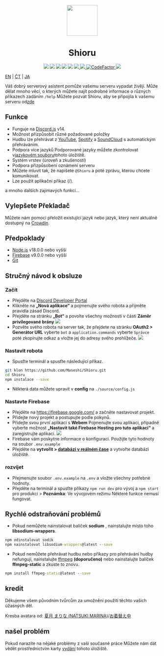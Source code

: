 <div align="center">
  <img src="https://raw.githubusercontent.com/Maseshi/Shioru/main/assets/icons/favicon-circle.png" width="100" />
  <h1>
    <strong>Shioru</strong>
  </h1>
  <img src="https://img.shields.io/badge/discord.js-v14-7354F6?logo=discord&logoColor=white" />
  <img src="https://img.shields.io/github/stars/Maseshi/Shioru.svg?logo=github" />
  <img src="https://img.shields.io/github/v/release/Maseshi/Shioru">
  <img src="https://img.shields.io/github/license/Maseshi/Shioru.svg?logo=github" />
  <img src="https://img.shields.io/github/last-commit/Maseshi/Shioru">
  <a title="Postavení" target="_blank" href="https://shioru.statuspage.io/">
    <img src="https://img.shields.io/badge/dynamic/json?logo=google-cloud&logoColor=white&label=status&query=status.indicator&url=https%3A%2F%2Fq60yrzp0cbgg.statuspage.io%2Fapi%2Fv2%2Fstatus.json" />
  </a>
  <a title="Crowdin" target="_blank" href="https://crowdin.com/project/shioru-bot">
    <img src="https://badges.crowdin.net/shioru-bot/localized.svg">
  </a>
  <a title="CodeFactor" target="_blank" href="https://www.codefactor.io/repository/github/maseshi/shioru">
    <img src="https://www.codefactor.io/repository/github/maseshi/shioru/badge" alt="CodeFactor" />
  </a>
  <a title="Top.gg" target="_blank" href="https://top.gg/bot/704706906505347183">
    <img src="https://top.gg/api/widget/upvotes/704706906505347183.svg">
  </a>
</div>

[EN](https://github.com/Maseshi/Shioru/blob/main/documents/README.en.md) | [ČT](https://github.com/Maseshi/Shioru/blob/main/documents/README.th.md) | [JA](https://github.com/Maseshi/Shioru/blob/main/documents/README.ja.md)

Váš dobrý serverový asistent pomůže vašemu serveru vypadat živěji. Může dělat mnoho věcí, o kterých můžete najít podrobné informace o různých příkazech zadáním `/help` Můžete pozvat Shioru, aby se připojila k vašemu serveru od[zde](https://discord.com/api/oauth2/authorize?client_id=704706906505347183&permissions=8&scope=applications.commands%20bot&redirect_uri=https%3A%2F%2Fshiorus.web.app%2Fthanks-you)

## Funkce

- Funguje na [Discord.js](https://discord.js.org/) v14.
- Možnost přizpůsobit různé požadované položky
- Hudbu lze přehrávat z [YouTube](https://www.youtube.com/), [Spotify](https://www.spotify.com/) a [SoundCloud](https://soundcloud.com/) s automatickým přehráváním.
- Podpora více jazyků Podporované jazyky můžete zkontrolovat v[jazykovém souboru](https://github.com/Maseshi/shioru/blob/main/source/languages)tohoto úložiště.
- Systém vrstev (úroveň a zkušenosti)
- Podpora přizpůsobení oznámení serveru
- Můžete mluvit tak, že napíšete `@Shioru` a poté zprávu, kterou chcete komunikovat.
- Lze použít aplikační příkaz (/).

a mnoho dalších zajímavých funkcí...

## Vylepšete Překladač

Můžete nám pomoci přeložit existující jazyk nebo jazyk, který není aktuálně dostupný na [Crowdin](https://crowdin.com/project/shioru-bot).

## Předpoklady

- [Node.js](https://nodejs.org/) v18.0.0 nebo vyšší
- [Firebase](https://firebase.google.com/) v9.0.0 nebo vyšší
- [Git](https://git-scm.com/downloads)

## Stručný návod k obsluze

### Začít

- Přejděte na [Discord Developer Portal](https://discord.com/developers/applications)
- Klikněte na **„Nová aplikace“** a pojmenujte svého robota a přijměte pravidla zásad Discord.
- Přejděte na stránku **„Bot“** a povolte všechny možnosti v části **Záměr privilegované brány** ![](https://raw.githubusercontent.com/Maseshi/Shioru/main/assets/images/discord-developer-portal-privileged-gateway-intents.png)
- Pozvěte svého robota na server tak, že přejdete na stránku **OAuth2 > Generátor URL** vyberte `bot` a `application.commands` vyberte `Správce` poté zkopírujte odkaz a vložte jej do adresy svého prohlížeče. ![](https://raw.githubusercontent.com/Maseshi/Shioru/main/assets/images/discord-developer-portal-scopes.png)

### Nastavit robota

- Spusťte terminál a spusťte následující příkaz.

```bash
git klon https://github.com/Maseshi/Shioru.git
cd Shioru
npm instalace --save
```

- Některá data můžete upravit v **config** na `./source/config.js`

### Nastavte Firebase

- Přejděte na https://firebase.google.com/ a začněte nastavovat projekt.
- Přidejte nový projekt a postupujte podle pokynů.
- Přidejte svou první aplikaci s **Webem** Pojmenujte svou aplikaci, případně vyberte možnost **„Nastavit také Firebase Hosting pro tuto aplikaci“** a zaregistrujte aplikaci. ![](https://raw.githubusercontent.com/Maseshi/Shioru/main/assets/images/firebase-setup-web-application.png)
- Firebase vám poskytne informace o konfiguraci. Použijte tyto hodnoty na soubor `.env.example`
- Přejděte na **vytvořit > [databázi v reálném čase](https://console.firebase.google.com/u/0/project/_/database/data)** a vytvořte databázi úložiště.

### rozvíjet

- Přejmenujte soubor `.env.example` na `.env` a vložte všechny potřebné hodnoty.
- Přejděte na terminál a spusťte příkazy `npm run dev` pro vývoj a `npm start` pro produkci > **Poznámka**: Ve vývojovém režimu Některé funkce nemusí fungovat.

## Rychlé odstraňování problémů

- Pokud nemůžete nainstalovat balíček **sodium** , nainstalujte místo toho **libsodium-wrappers**.
```bat
npm odinstalovat sodík
npm nainstalovat libsodium-wrappers@latest --save
```
- Pokud nemůžete přehrávat hudbu nebo příkazy pro přehrávání hudby nefungují, nainstalujte [ffmpeg](https://ffmpeg.org/download.html) **(doporučeno)** nebo nainstalujte balíček **ffmpeg-static** a zkuste to znovu.
```bat
npm install ffmpeg-static@latest --save
```

## kredit

Děkujeme všem původním tvůrcům za umožnění použití těchto vašich úžasných děl.

Kresba avatara od: [夏月 まりな (NATSUKI MARINA)](https://www.pixiv.net/en/users/482462)/[お着替え中](https://www.pixiv.net/en/artworks/76075098)

## našel problém

Pokud narazíte na nějaké problémy z vaší současné práce Můžete nám dát vědět prostřednictvím karty [vydání](https://github.com/Maseshi/Shioru/issues) tohoto úložiště.
